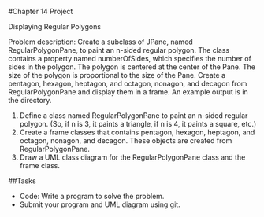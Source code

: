#Chapter 14 Project

Displaying Regular Polygons

Problem description: Create a subclass of JPane, named RegularPolygonPane, to paint an n-sided regular polygon. The class contains a property named numberOfSides, which specifies the number of sides in the polygon. The polygon is centered at the center of the Pane. The size of the polygon is proportional to the size of the Pane. Create a pentagon, hexagon, heptagon, and octagon, nonagon, and decagon from RegularPolygonPane and display them in a frame.
An example output is in the directory.

1. Define a class named RegularPolygonPane to paint an n-sided regular polygon. (So, if n is 3, it paints a triangle, if n is 4, it paints a square, etc.)
2. Create a frame classes that contains pentagon, hexagon, heptagon, and octagon, nonagon, and decagon. These objects are created from RegularPolygonPane.
3. Draw a UML class diagram for the RegularPolygonPane class and the frame class.
		
##Tasks
* Code: Write a program to solve the problem.
* Submit your program and UML diagram using git.


